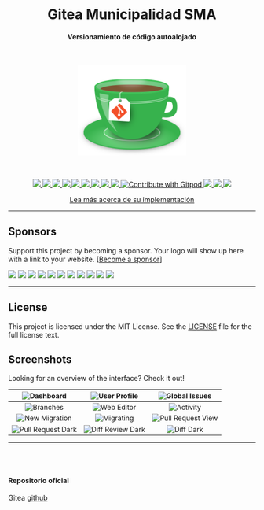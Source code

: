 <h1 align="center">Gitea Municipalidad SMA</h1>

<h4 align="center">Versionamiento de código autoalojado</h4>

<br/>

<p align="center">
  <a href="https://gitea.io/">
    <img alt="Gitea" src="gitea.png" width="220"/>
  </a>
</p>

<br/>

<p align="center">
  <a href="https://drone.gitea.io/go-gitea/gitea" title="Build Status">
    <img src="https://drone.gitea.io/api/badges/go-gitea/gitea/status.svg?ref=refs/heads/main">
  </a>
  <a href="https://discord.gg/Gitea" title="Join the Discord chat at https://discord.gg/Gitea">
    <img src="https://img.shields.io/discord/322538954119184384.svg">
  </a>
  <a href="https://app.codecov.io/gh/go-gitea/gitea" title="Codecov">
    <img src="https://codecov.io/gh/go-gitea/gitea/branch/main/graph/badge.svg">
  </a>
  <a href="https://goreportcard.com/report/code.gitea.io/gitea" title="Go Report Card">
    <img src="https://goreportcard.com/badge/code.gitea.io/gitea">
  </a>
  <a href="https://pkg.go.dev/code.gitea.io/gitea" title="GoDoc">
    <img src="https://pkg.go.dev/badge/code.gitea.io/gitea?status.svg">
  </a>
  <a href="https://github.com/go-gitea/gitea/releases/latest" title="GitHub release">
    <img src="https://img.shields.io/github/release/go-gitea/gitea.svg">
  </a>
  <a href="https://www.codetriage.com/go-gitea/gitea" title="Help Contribute to Open Source">
    <img src="https://www.codetriage.com/go-gitea/gitea/badges/users.svg">
  </a>
  <a href="https://opencollective.com/gitea" title="Become a backer/sponsor of gitea">
    <img src="https://opencollective.com/gitea/tiers/backers/badge.svg?label=backers&color=brightgreen">
  </a>
  <a href="https://opensource.org/licenses/MIT" title="License: MIT">
    <img src="https://img.shields.io/badge/License-MIT-blue.svg">
  </a>
  <a href="https://gitpod.io/#https://github.com/go-gitea/gitea">
  <img
    src="https://img.shields.io/badge/Contribute%20with-Gitpod-908a85?logo=gitpod"
    alt="Contribute with Gitpod"
  />
  </a>
  <a href="https://crowdin.com/project/gitea" title="Crowdin">
    <img src="https://badges.crowdin.net/gitea/localized.svg">
  </a>
  <a href="https://www.tickgit.com/browse?repo=github.com/go-gitea/gitea&branch=main" title="TODOs">
    <img src="https://badgen.net/https/api.tickgit.com/badgen/github.com/go-gitea/gitea/main">
  </a>
  <a href="https://app.bountysource.com/teams/gitea" title="Bountysource">
    <img src="https://img.shields.io/bountysource/team/gitea/activity">
  </a>
</p>

<p align="center">
  <a href="http://staging.smandes.gov.ar/gitea/Documentacion/gitea/wiki">Lea más acerca de su implementación</a>
</p>

---

## Sponsors

Support this project by becoming a sponsor. Your logo will show up here with a link to your website. [[Become a sponsor](https://opencollective.com/gitea#sponsor)]

<a href="https://opencollective.com/gitea/sponsor/0/website" target="_blank"><img src="https://opencollective.com/gitea/sponsor/0/avatar.svg"></a>
<a href="https://opencollective.com/gitea/sponsor/1/website" target="_blank"><img src="https://opencollective.com/gitea/sponsor/1/avatar.svg"></a>
<a href="https://opencollective.com/gitea/sponsor/2/website" target="_blank"><img src="https://opencollective.com/gitea/sponsor/2/avatar.svg"></a>
<a href="https://opencollective.com/gitea/sponsor/3/website" target="_blank"><img src="https://opencollective.com/gitea/sponsor/3/avatar.svg"></a>
<a href="https://opencollective.com/gitea/sponsor/4/website" target="_blank"><img src="https://opencollective.com/gitea/sponsor/4/avatar.svg"></a>
<a href="https://opencollective.com/gitea/sponsor/5/website" target="_blank"><img src="https://opencollective.com/gitea/sponsor/5/avatar.svg"></a>
<a href="https://opencollective.com/gitea/sponsor/6/website" target="_blank"><img src="https://opencollective.com/gitea/sponsor/6/avatar.svg"></a>
<a href="https://opencollective.com/gitea/sponsor/7/website" target="_blank"><img src="https://opencollective.com/gitea/sponsor/7/avatar.svg"></a>
<a href="https://opencollective.com/gitea/sponsor/8/website" target="_blank"><img src="https://opencollective.com/gitea/sponsor/8/avatar.svg"></a>
<a href="https://opencollective.com/gitea/sponsor/9/website" target="_blank"><img src="https://opencollective.com/gitea/sponsor/9/avatar.svg"></a>
<a href="https://cynkra.com/" target="_blank"><img src="https://images.opencollective.com/cynkra/logo/square/64/192.png"></a>

---

## License

This project is licensed under the MIT License.
See the [LICENSE](https://github.com/go-gitea/gitea/blob/main/LICENSE) file
for the full license text.

## Screenshots

Looking for an overview of the interface? Check it out!

|       ![Dashboard](https://dl.gitea.io/screenshots/home_timeline.png)        |  ![User Profile](https://dl.gitea.io/screenshots/user_profile.png)   | ![Global Issues](https://dl.gitea.io/screenshots/global_issues.png) |
| :--------------------------------------------------------------------------: | :------------------------------------------------------------------: | :-----------------------------------------------------------------: |
|          ![Branches](https://dl.gitea.io/screenshots/branches.png)           |    ![Web Editor](https://dl.gitea.io/screenshots/web_editor.png)     |      ![Activity](https://dl.gitea.io/screenshots/activity.png)      |
|       ![New Migration](https://dl.gitea.io/screenshots/migration.png)        |     ![Migrating](https://dl.gitea.io/screenshots/migration.gif)      |       ![Pull Request View](https://image.ibb.co/e02dSb/6.png)       |
| ![Pull Request Dark](https://dl.gitea.io/screenshots/pull_requests_dark.png) | ![Diff Review Dark](https://dl.gitea.io/screenshots/review_dark.png) |     ![Diff Dark](https://dl.gitea.io/screenshots/diff_dark.png)     |

---

<br/><br/>

#### Repositorio oficial

Gitea [github](https://github.com/go-gitea/gitea)

